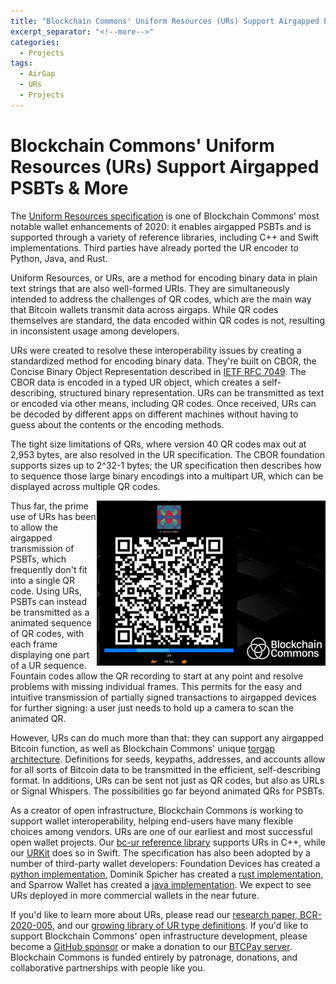 ```yaml
---
title: "Blockchain Commons' Uniform Resources (URs) Support Airgapped PSBTs & More"
excerpt_separator: "<!--more-->"
categories:
  - Projects
tags:
  - AirGap
  - URs
  - Projects
---
```


# Blockchain Commons' Uniform Resources (URs) Support Airgapped PSBTs & More

The [Uniform Resources specification](https://github.com/BlockchainCommons/Research/blob/master/papers/bcr-2020-005-ur.md) is one of Blockchain Commons' most notable wallet enhancements of 2020: it enables airgapped PSBTs and is supported through a variety of reference libraries, including C++ and Swift implementations. Third parties have already ported the UR encoder to Python, Java, and Rust.

Uniform Resources, or URs, are a method for encoding binary data in plain text strings that are also well-formed URIs. They are simultaneously intended to address the challenges of QR codes, which are the main way that Bitcoin wallets transmit  data across airgaps. While QR codes themselves are standard, the data encoded within QR codes is not, resulting in inconsistent usage among developers.

URs were created to resolve these interoperability issues by creating a standardized method for encoding binary data. They're built on CBOR, the Concise Binary Object Representation described in [IETF RFC 7049](https://tools.ietf.org/html/rfc7049). The CBOR data is encoded in a typed UR object, which creates a self-describing, structured binary representation. URs can be transmitted as text or encoded via other means, including QR codes. Once received, URs can be decoded by different apps on different machines without having to guess about the contents or the encoding methods.

The tight size limitations of QRs, where version 40 QR codes max out at 2,953 bytes, are also resolved in the UR specification. The CBOR foundation supports sizes up to 2^32-1 bytes; the UR specification then describes how to sequence those large binary encodings into a multipart UR, which can be displayed across multiple QR codes.

<img src="https://raw.githubusercontent.com/BlockchainCommons/URDemo/master/Images/urdemo-animated.gif" align="right">

Thus far, the prime use of URs has been to allow the airgapped transmission of PSBTs, which frequently don't fit into a single QR code. Using URs, PSBTs can instead be transmitted as a animated sequence of QR codes, with each frame displaying one part of a UR sequence. Fountain codes allow the QR recording to start at any point and resolve problems with missing individual frames. This permits for the easy and intuitive transmission of partially signed transactions to airgapped devices for further signing: a user just needs to hold up a camera to scan the animated QR.

However, URs can do much more than that: they can support any airgapped Bitcoin function, as well as Blockchain Commons' unique [torgap architecture](https://github.com/BlockchainCommons/torgap/blob/master/Docs/FAQ.md). Definitions for seeds, keypaths, addresses, and accounts allow for all sorts of Bitcoin data to be transmitted in the efficient, self-describing format. In additions, URs can be sent not just as QR codes, but also as URLs or Signal Whispers. The possibilities go far beyond animated QRs for PSBTs.

As a creator of open infrastructure, Blockchain Commons is working to support wallet interoperability, helping end-users have many flexible choices among vendors. URs are one of our earliest and most successful open wallet projects. Our [bc-ur reference library](https://github.com/BlockchainCommons/bc-ur) supports URs in C++, while our [URKit](https://github.com/BlockchainCommons/URKit) does so in Swift. The specification has also been adopted by a number of third-party wallet developers: Foundation Devices has created a [python implementation](https://github.com/Foundation-Devices/foundation-ur-py), Dominik Spicher has created a [rust implementation](https://github.com/dspicher/ur-rs), and Sparrow Wallet has created a [java implementation](https://github.com/sparrowwallet/hummingbird). We expect to see URs deployed in more commercial wallets in the near future.

If you'd like to learn more about URs, please read our [research paper, BCR-2020-005](https://github.com/BlockchainCommons/Research/blob/master/papers/bcr-2020-005-ur.md), and our [growing library of UR type definitions](https://github.com/BlockchainCommons/Research/blob/master/papers/bcr-2020-006-urtypes.md). If you'd like to support Blockchain Commons' open infrastructure development, please become a [GitHub sponsor](https://github.com/sponsors/BlockchainCommons) or make a donation to our [BTCPay server](https://btcpay.blockchaincommons.com/). Blockchain Commons is funded entirely by patronage, donations, and collaborative partnerships with people like you. 
